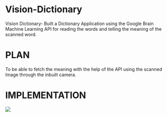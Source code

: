 # Vision-Dictionary
Vision Dictionary- Built a Dictionary Application using the Google Brain Machine Learning API for reading the words and telling the meaning of the scanned word.

# PLAN 
To be able to fetch the meaning with the help of the API using the scanned Image through the inbuilt camera.

# IMPLEMENTATION
![](Dictionary-App-Demo.gif)
